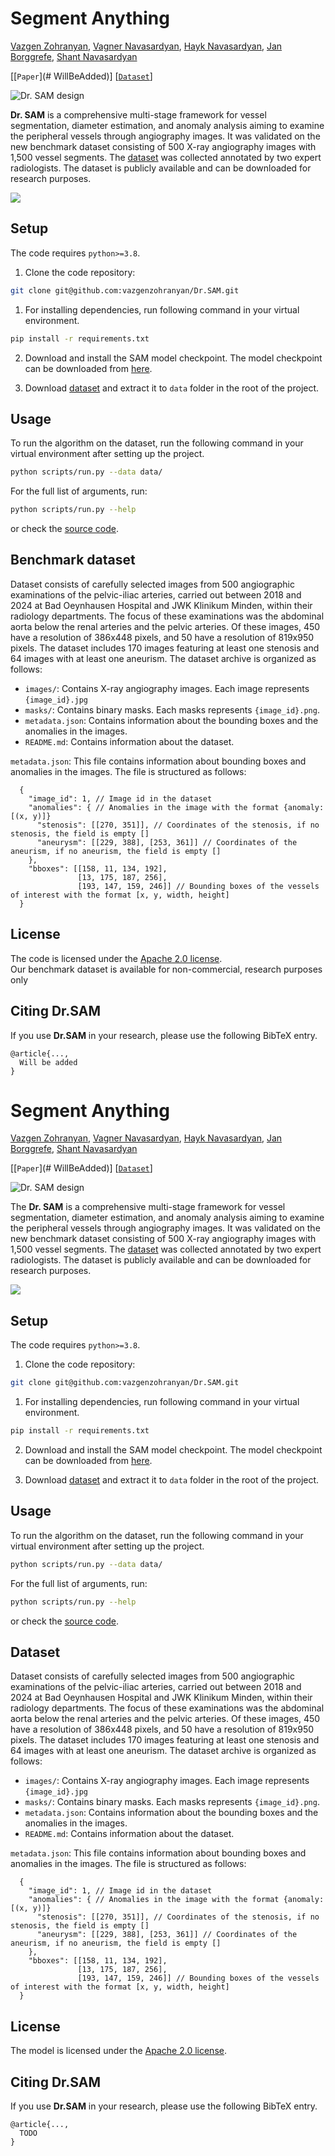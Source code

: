 # Segment Anything

[Vazgen Zohranyan](https://www.linkedin.com/in/vazgenzohranyan/), [Vagner Navasardyan](https://www.linkedin.com/in/vagner-navasardyan-94b89229a/), [Hayk Navasardyan](https://www.linkedin.com/in/hayk-navasardyan-104024211/), [Jan Borggrefe](https://www.linkedin.com/in/univ-prof-dr-med-jan-borggrefe-a51654161/), [Shant Navasardyan](https://www.linkedin.com/in/shant-navasardyan-1302aa149/)


[[`Paper`](# WillBeAdded)] [[`Dataset`](https://drive.google.com/file/d/1TjxEJUD4VC_SAPcqdNVybsKRb_xW-Bze/view?usp=sharing)] 

![Dr. SAM design](assets/figure_3.png)

**Dr. SAM** is a comprehensive multi-stage framework for vessel segmentation, diameter
estimation, and anomaly analysis aiming to examine the peripheral vessels through
angiography images. It was validated on the new benchmark dataset consisting of 500 X-ray angiography images with 1,500 vessel segments. 
The [dataset](https://drive.google.com/file/d/1TjxEJUD4VC_SAPcqdNVybsKRb_xW-Bze/view?usp=sharing) was collected annotated by two expert radiologists. The dataset is publicly available and can be downloaded for research purposes.

![](assets/figure_1.png)


## Setup

The code requires `python>=3.8`. 
1. Clone the code repository:
```bash
git clone git@github.com:vazgenzohranyan/Dr.SAM.git
```

1. For installing dependencies, run following command in your virtual environment.

```bash
pip install -r requirements.txt
```

2. Download and install the SAM model checkpoint. The model checkpoint can be downloaded from [here](https://dl.fbaipublicfiles.com/segment_anything/sam_vit_h_4b8939.pth).

3. Download [dataset](https://segment-anything.com/dataset/index.html) and extract it to `data` folder in the root of the project.

## Usage

To run the algorithm on the dataset, run the following command in your virtual environment after setting up the project.

```bash
python scripts/run.py --data data/
```

For the full list of arguments, run:

```bash
python scripts/run.py --help
```
or check the [source code](scripts/run.py).

## Benchmark dataset

Dataset consists of carefully selected images from 500 angiographic examinations of the pelvic-iliac arteries, carried out between 2018 and 2024 at Bad Oeynhausen Hospital and JWK Klinikum Minden, 
within their radiology departments. The focus of these examinations was the abdominal aorta below the renal arteries and the pelvic arteries. Of these images, 450 have a resolution of 386x448 pixels, and 50 have a resolution of 819x950 pixels. The dataset includes 170 images featuring at least one stenosis and 64 images with at least one aneurism.
The dataset archive is organized as follows:

- `images/`: Contains X-ray angiography images. Each image represents `{image_id}.jpg` 
- `masks/`: Contains binary masks. Each masks represents `{image_id}.png`.
- `metadata.json`: Contains information about the bounding boxes and the anomalies in the images.
- `README.md`: Contains information about the dataset.

`metadata.json`: This file contains information about bounding boxes and anomalies in the images. The file is structured as follows:

```json5
  {
    "image_id": 1, // Image id in the dataset
    "anomalies": { // Anomalies in the image with the format {anomaly: [(x, y)]}
      "stenosis": [[270, 351]], // Coordinates of the stenosis, if no stenosis, the field is empty []
      "aneurysm": [[229, 388], [253, 361]] // Coordinates of the aneurism, if no aneurism, the field is empty []
    },
    "bboxes": [[158, 11, 134, 192], 
               [13, 175, 187, 256],
               [193, 147, 159, 246]] // Bounding boxes of the vessels of interest with the format [x, y, width, height]
  }
```


## License

The code is licensed under the [Apache 2.0 license](LICENSE).\
Our benchmark dataset is available for non-commercial, research purposes only

## Citing Dr.SAM

If you use **Dr.SAM** in your research, please use the following BibTeX entry.

```
@article{...,
  Will be added
}
```
# Segment Anything

[Vazgen Zohranyan](https://www.linkedin.com/in/vazgenzohranyan/), [Vagner Navasardyan](https://www.linkedin.com/in/vagner-navasardyan-94b89229a/), [Hayk Navasardyan](https://www.linkedin.com/in/hayk-navasardyan-104024211/), [Jan Borggrefe](https://www.linkedin.com/in/univ-prof-dr-med-jan-borggrefe-a51654161/), [Shant Navasardyan](https://www.linkedin.com/in/shant-navasardyan-1302aa149/)


[[`Paper`](# WillBeAdded)] [[`Dataset`](https://drive.google.com/file/d/1TjxEJUD4VC_SAPcqdNVybsKRb_xW-Bze/view?usp=sharing)] 

![Dr. SAM design](assets/figure_3.png)

The **Dr. SAM** is a comprehensive multi-stage framework for vessel segmentation, diameter
estimation, and anomaly analysis aiming to examine the peripheral vessels through
angiography images. It was validated on the new benchmark dataset consisting of 500 X-ray angiography images with 1,500 vessel segments. 
The [dataset](https://drive.google.com/file/d/1TjxEJUD4VC_SAPcqdNVybsKRb_xW-Bze/view?usp=sharing) was collected annotated by two expert radiologists. The dataset is publicly available and can be downloaded for research purposes.

![](assets/figure_1.png)


## Setup

The code requires `python>=3.8`. 
1. Clone the code repository:
```bash
git clone git@github.com:vazgenzohranyan/Dr.SAM.git
```

1. For installing dependencies, run following command in your virtual environment.

```bash
pip install -r requirements.txt
```

2. Download and install the SAM model checkpoint. The model checkpoint can be downloaded from [here](https://dl.fbaipublicfiles.com/segment_anything/sam_vit_h_4b8939.pth).

3. Download [dataset](https://segment-anything.com/dataset/index.html) and extract it to `data` folder in the root of the project.

## Usage

To run the algorithm on the dataset, run the following command in your virtual environment after setting up the project.

```bash
python scripts/run.py --data data/
```

For the full list of arguments, run:

```bash
python scripts/run.py --help
```
or check the [source code](scripts/run.py).

## Dataset

Dataset consists of carefully selected images from 500 angiographic examinations of the pelvic-iliac arteries, carried out between 2018 and 2024 at Bad Oeynhausen Hospital and JWK Klinikum Minden, 
within their radiology departments. The focus of these examinations was the abdominal aorta below the renal arteries and the pelvic arteries. Of these images, 450 have a resolution of 386x448 pixels, and 50 have a resolution of 819x950 pixels. The dataset includes 170 images featuring at least one stenosis and 64 images with at least one aneurism.
The dataset archive is organized as follows:

- `images/`: Contains X-ray angiography images. Each image represents `{image_id}.jpg` 
- `masks/`: Contains binary masks. Each masks represents `{image_id}.png`.
- `metadata.json`: Contains information about the bounding boxes and the anomalies in the images.
- `README.md`: Contains information about the dataset.

`metadata.json`: This file contains information about bounding boxes and anomalies in the images. The file is structured as follows:

```json5
  {
    "image_id": 1, // Image id in the dataset
    "anomalies": { // Anomalies in the image with the format {anomaly: [(x, y)]}
      "stenosis": [[270, 351]], // Coordinates of the stenosis, if no stenosis, the field is empty []
      "aneurysm": [[229, 388], [253, 361]] // Coordinates of the aneurism, if no aneurism, the field is empty []
    },
    "bboxes": [[158, 11, 134, 192], 
               [13, 175, 187, 256],
               [193, 147, 159, 246]] // Bounding boxes of the vessels of interest with the format [x, y, width, height]
  }
```


## License

The model is licensed under the [Apache 2.0 license](LICENSE).

## Citing Dr.SAM

If you use **Dr.SAM** in your research, please use the following BibTeX entry.

```
@article{...,
  TODO
}
```